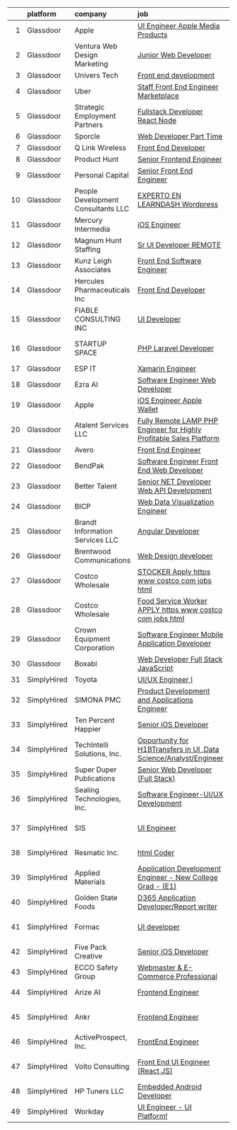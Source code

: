 

|    | platform    | company                            | job                                                                                                                                                                                                                                                                                                                                                                                                                                                                                                                                                                                                                                                                                                                                                                                                                                                                                                                                                                                                                                                                                                                                                                                                                                                                                                                                                                                          | update_time   | location                  |
|---:|:------------|:-----------------------------------|:---------------------------------------------------------------------------------------------------------------------------------------------------------------------------------------------------------------------------------------------------------------------------------------------------------------------------------------------------------------------------------------------------------------------------------------------------------------------------------------------------------------------------------------------------------------------------------------------------------------------------------------------------------------------------------------------------------------------------------------------------------------------------------------------------------------------------------------------------------------------------------------------------------------------------------------------------------------------------------------------------------------------------------------------------------------------------------------------------------------------------------------------------------------------------------------------------------------------------------------------------------------------------------------------------------------------------------------------------------------------------------------------|:--------------|:--------------------------|
|  1 | Glassdoor   | Apple                              | [UI Engineer  Apple Media Products](https://www.glassdoor.com/partner/jobListing.htm?pos=125&ao=1110586&s=58&guid=000001810e9af7f4a73186865aceb42e&src=GD_JOB_AD&t=SR&vt=w&cs=1_27bf4957&cb=1653807446403&jobListingId=1007888396744&cpc=9908D8D4413DBB8A&jrtk=3-0-1g479lu0kq69p801-1g479lu1338p3000-5de0cd8aeddaecc1--6NYlbfkN0BvKrLyj5gPmtZO9T8euul8TCxuuKNOtzRJOomxnwSEodTz2Bc-sPZlFpP0h5lDivrQ-VsPLMa-bugQqrckihPFwfJRcbH-imk811KFF9-AH2uXqArqFbJrfWiM2BjxMQ-5UJaxXUDUWjtlN4M0_bIYQaPgy2mnm4LfHA8ro-m7f9bjQ8YhlNjZSdnOceQLKeLJxONvFUJvjC2c6Q9_oe6k6ndAFIWieVUAp68xUHWnTaPDgwu4ZuMtaPlL7Eg35Gp43oY_CCf0RCxwxHSAe63D_Hbnjg8Q6JZDdNsDvg-Pi_Ai3CR3g3jgLnqprHMNKeHAaASplakywd9T7nvmZ-Nu4sgfDqYo7vMgvqL1lshOcceNRmxC2su7wODn2TFdpifx4gvPXZ9pgvWa1Jy7v6SUiWGxR3Bmov8zR6BEOp7sfZeVsWziP0Ucz5ErBGAJ2Y6b5z_Qp3hFN574DtItu71VH-ax9hPWTQmhAozUPgTTG3OKbsCHwMdrS_bmeTGxxzmviGP7lmejSwA2GWr8mgj7Iqbx-oJsw7ccf-6WaFv6cqGk60vQqvkZ8DBPQPjXsllANmGGWXsf8O3jxEFZbRF3I-VWDNXteI6rzwHBHVqjnOjqnmsHVLuzMHx28HVtRULx3obiJN8fcgfmr1Cyzao1v-6TCT9hAMGI1bTGxdqAISKzeyjFKEV9QydK4HYZUwI8P7WrBIzRZN4RwjGx-jxPFNW7OjWEmR021HuwlvqZjx9Z1TIVeAVu3pA801plm5s69zaN1ZDeTqXqyE-PerFqF1y_gNRASZpn63e-Jp5G-oTkPD94bKckjxJFTpzFvwbAgdTZKy7m3Q8vA-0GVgAYAwmwr5cFSpOR4S53dup3zvJUV1Q6vE_M313Y6-jqAtXTBPN3KIT35Ey9Qc_zyFUfeMR14rMNpsmFdtf084YjKV8igE4iPU0R)                                                                      | 4d            | New York, NY              |
|  2 | Glassdoor   | Ventura Web Design   Marketing     | [Junior Web Developer](https://www.glassdoor.com/partner/jobListing.htm?pos=124&ao=1110586&s=58&guid=000001810e9af7f4a73186865aceb42e&src=GD_JOB_AD&t=SR&vt=w&ea=1&cs=1_5ad6b94a&cb=1653807446403&jobListingId=1007892280145&cpc=84DBBAA61F05C438&jrtk=3-0-1g479lu0kq69p801-1g479lu1338p3000-f58e0483c0f637ff--6NYlbfkN0CmraHna9DcHfF2V8twC4nd-R4KSekRWSQIrtAmzOAoEDGTnGSJl2c5m2zjDBOg3jEQ21fQLZE58Me1pvd_X1SBBwqGSbzq8gIWGR57smstjvD8BwlcAua1FnqLdGyKcjnRVI25IBWVsndNRI1CFM7pq2kHEMRssX0HKQfZMttVt5Nr_7Pkey6uzoAMjMQiOC963D8vG3e-CbIzkcAQkJQPRbIWZ1rDRAIEqtQk0_Uz-5u_CJ-FP6YJ5pLAdaffmBpLbaMKndEC9-P7BeS62CA9G5YtqRaNtTlSASX_1CrQtFA_CbITob8gnFSmn0u1d_qRCt_kRQosmnPPAdtpCKFMdbl5uDIZVG9sclqyoGWrO2ZMZdmR-01ektvEpYHBJA-kew78MRsVuIf2g4eb6qs4SPk0W7Dn4OOTSgmmZMFaYQnBT4J0tb1U-bwAQMrvRrTlsPYSUOKo-74wW8ZkszyET4UbwgM6gGeEF25iSSZ36shdv4bdj2sbtyauf8LTh_4%3D)                                                                                                                                                                                                                                                                                                                                                                                                                                                                                                                                | 3d            | Tampa, FL                 |
|  3 | Glassdoor   | Univers Tech                       | [Front end development](https://www.glassdoor.com/partner/jobListing.htm?pos=129&ao=1110586&s=58&guid=000001810e9af7f4a73186865aceb42e&src=GD_JOB_AD&t=SR&vt=w&ea=1&cs=1_60e558a4&cb=1653807446404&jobListingId=1007889789390&cpc=AC285F3A3ECA6BB0&jrtk=3-0-1g479lu0kq69p801-1g479lu1338p3000-8a02d350b19e3409--6NYlbfkN0CSC5ofBkVcTWT3FGctIw95yeYILEshOe1oIHKIphcmbs7u9Z6gJLOz1H_cI-LztfEGG5PH3W9MPq233DwmPxSmB6DIZUmlSDXqwEm3O2ceWy7k3AJTrstLXvMwFbfb4yyrQsBchrBu5gV3o60PiVFw5WqrQ99sglKIFaKq4ErjhL48WtIjMs9paq5WrY_3eNvMxk7bp1JGOviqsdVlXWKNd-XpnpCFXKlnYKjrEDSMr9BgG35TtKPZV_kAtllmeYIMCW-t40dbZBURiYCflQjKZk1Gapq0Eyem9GgDLSwWFTwQb8Ie8axjjmkw-6JBGbhb69dv_xu8ztLRrs2vpF6WLh7W5eK0-OUbINMEpmRMoAzEFJmc1xwR-suFZ6lWatpEbmH08Dgkj_dPxEpR3FtiD6iSgpmbGYV5wnx0jMjGpclgd8vHLGxc2DV8S7ti82cX4UHyhAc6lPDsUdV-LvebI1ng0xPo5hol5wbtHFOr8q3KxI-2GFla6EcGj7bWsUE%3D)                                                                                                                                                                                                                                                                                                                                                                                                                                                                                                                               | 4d            | Remote                    |
|  4 | Glassdoor   | Uber                               | [Staff Front End Engineer   Marketplace](https://www.glassdoor.com/partner/jobListing.htm?pos=127&ao=1110586&s=58&guid=000001810e9af7f4a73186865aceb42e&src=GD_JOB_AD&t=SR&vt=w&cs=1_5e015917&cb=1653807446403&jobListingId=1007898577772&cpc=451933188B21919D&jrtk=3-0-1g479lu0kq69p801-1g479lu1338p3000-8e90438854cbdeee--6NYlbfkN0AVIi8UxprrPGU7QPohOxOOpynq0pcPnEidcD-eE3H2Sjj4_Pku15tMmP7NP-uADjrru0s7mzahMQNtAWuqSyDT3jlAJny8fKYy5WK7gGrosjta2fxQeVneGVgz1RfMojqJ9H-sVEWHLMnPCp3Nx3BgtaUNe0Vp_T1ysy0dyq-sgVQjfbQVa3p5ciWsSgsnAp_sKahXOKAu9OInj9pE3RzKVQBOCBV5qkKsgP9aK5HudoE8dRCjDvbphj1so1KvnuxcT95jZ46WyiseM2k43xURP7i9c4VvVYCpt3r7oKLPtPMQub9zHJZtu4972FvS2Md5qXPT1niCs0IDN3jlmb4hNcFqLgqmVZ_g-WHZXMvqbTCuxrHlhQb-nlHwN0Tb5mYV0cQoOwN1luGe2BCIDGAqBSL-MzV4vLilJqf_1nlKk6rRD975CpRFYGufAluah6Y2Z5nDOSAS8_REnrFDw7fi_uXYm5RPC_cdqZGWRH8IE6KvP_iLgi-ohSYs7zxRdDb5I-yS4mB7F5S0Au6E2Ei5sH6MXUngFtRZUHMOrFA7JJfnoTAShkpHM8vL95b0ma71UxHhNCEgHVWrVvXjRXOus-U4y_FdW3E7C5TjjxIGqa6XW4NKlhxB2UqMqAshlecG4LULbk9JLEtm1lV-Ry9xLe154cL4QAcOXuDT6vuWTcreBr9_yYCoIIs3CU_2bKz9RzXeKjuiKH6kBR0pcwMgXNy73iNFR0tEyAUqXR3mSk1y7f2FXX1r--LN-LELcWHH7_6Y4s1Fus5x3-LFXrbdM8BxFnX_WT_m40Fx8oSaPkyWmZt9VsDEskZ7mMn3_y88F6iWZU8mne5N3XMihxzy8WHo8Xs-YlQ6-BV7gshe9oqbbAliQebTClpW4bQ_NPsd8OUwE7j33lfOM7vqAMPvB05zm04tMCDw89H18rYFeAQ3OIScHh8_IcUIQRrinuF6Ykttq-llP_SOpoHWVI1kfdD-YHjnGPiy-wOdpcwYf7xguSfVbkqe) | 1d            | New York, NY              |
|  5 | Glassdoor   | Strategic Employment Partners      | [Fullstack Developer  React Node ](https://www.glassdoor.com/partner/jobListing.htm?pos=109&ao=1110586&s=58&guid=000001810e9af7f4a73186865aceb42e&src=GD_JOB_AD&t=SR&vt=w&ea=1&cs=1_c2963873&cb=1653807446401&jobListingId=1007880479252&cpc=654405A9B1E0A9F5&jrtk=3-0-1g479lu0kq69p801-1g479lu1338p3000-5238d72818dc37d4--6NYlbfkN0Ae8WSDClp8gaHXgdcWuYv5Wrj1KoRKVvBE5CoP3jUGCkA5apKYgI_Q-32AFDzPAtZ0tF6VEPKfrLEOg5rlFPMxxI8PzCabBcxrlEcdVv5JpWWAwI09ffAigXXrgpv4haFiJvQBTW1jdz2j8cp6WQq34JJGlvDfrTQ9PK4QcvEqiG7rsOsoqXr5vHypPuHLAPoNb-nOHiuUJL4Znch-3SEyyzfoJxCt3DAEEulMnIGF8kzgsgGrDOcX6fnbkCVz4dg1b4KmvCGt7PecaT5fY2UwpUo_Ex3IJz9jeAKxTTcLc9AKFgv9TgZdHD7ZtoVazNLmjj1fYE_978_imsBzY47_GRNB6s4fyIG7RRoJY5ZrO-2InwNIs606wipnebvfA6QaiL3zUzVu5J1ifZQfOqBn0UZiTmCBojlSkpvckXeB_OE3LDHJsagM7z06J1GLMP1sYZtZbt_KRR_kgemju-rcvwlN78v-fr3vU1ODzFdG8gk2lf6anKGeiQrNL9a7heOhJOqIGbaX8w%3D%3D)                                                                                                                                                                                                                                                                                                                                                                                                                                                                                                      | 8d            | Remote                    |
|  6 | Glassdoor   | Sporcle                            | [Web Developer  Part Time ](https://www.glassdoor.com/partner/jobListing.htm?pos=105&ao=1110586&s=58&guid=000001810e9af7f4a73186865aceb42e&src=GD_JOB_AD&t=SR&vt=w&cs=1_c153346b&cb=1653807446400&jobListingId=1007894908986&cpc=FD1C1DA32C38CFA7&jrtk=3-0-1g479lu0kq69p801-1g479lu1338p3000-7d6c56df71787ecb--6NYlbfkN0AkIsmbQ4zb_F1nAAZDdXuVYzIOBBh4KEGXaZNFwMAQpMmR463QQSR_bVUJQPj8M8S8K77V34PqxJQoIQvlY2CavS6lUkrs8ljCL1IaQmR7D8r5GOURx4CduMNTsSrfGhd75NPTEqXVtF51FuEwnVVXvs61vLjv2R_Cg_IleSXRsDtqEDx1TKiiJkndGP_48WQWVSrCHWbbbcx6_53P8f33Sd2Tg4UO1lUgKwmXX5Qw_ejDBCS1VP8ZMAOnd6HgdvBUXmnp0Zuoisf41iVZ4vdxXWsRPaiMjin5uhyTyT8sUYNlilG5KTdhK57wgIx49UkVLl-l8nvL14eWNkXKBwp3NR8oWAUHQz4e4DF3mTg-ofvuKSNCwcv9BUBLeHxs8nsVmfSKfGMWkB4Le-TVQ0eJnfPhAwhx2epqc82X5B3_ty1q359QJ0snxsntqHf1oqzVBtFlpjFEqWJ9uvqrnMOKSVCoY3Rgpmku13YydufZGvzBQ8L8fiDhbzeAXrtgqis%3D)                                                                                                                                                                                                                                                                                                                                                                                                                                                                                                                                | 2d            | Remote                    |
|  7 | Glassdoor   | Q Link Wireless                    | [Front End Developer](https://www.glassdoor.com/partner/jobListing.htm?pos=111&ao=1110586&s=58&guid=000001810e9af7f4a73186865aceb42e&src=GD_JOB_AD&t=SR&vt=w&ea=1&cs=1_5b9a5af7&cb=1653807446401&jobListingId=1007899212801&cpc=70E6D4E49C80165A&jrtk=3-0-1g479lu0kq69p801-1g479lu1338p3000-49080f4656fd1ba8--6NYlbfkN0C1n-7uwLBmXreK9Hz04i1NaXR3ByHk8AHoFYtQOHcuct8v_y8Q8Nx7SKXLGquT8HrAZGuMy9e44aS5s--9SPTc3v4hKtm63AV7pxQmHDwk4DubABHFVevtRYrP4FO5P0yoIIYBSpYyv_ngL3RqTmRBBDabny2VUZtiAsYP4xDdCigfgP9sQ0ubj8n82Kqg1eZ8ZA9Zm8mddOhlpPMzsR3qB_AN0ybMsMxZI-fDmMojx1mr1c8RN5cfX16S-G-9OW5JAAKmg_stY8g0jnOZznShp-dyad7FzcGPuVYtgwFaWyJJXOFU7TinUu4Ww_8yW7k68jvtQguyTiLbCdJ3OhPVGHeJQsoruScf6FOfxFe9tw7WQyWJ6e_4sgCUx35mYxsJbfSJTsDOsBAq6GHwsVZpv0FCFB5gl1dAzvsXrPuLAj-f1--TY_mokc4HuPX25ki5Sm8EFpR00teIx7JL4o-MYxnxH5AVrucBPf8C_BYdnFs-5g4is0NantlX5k4VXHuKyLyq0TZ5jw%3D%3D)                                                                                                                                                                                                                                                                                                                                                                                                                                                                                                                   | 1d            | Davie, FL                 |
|  8 | Glassdoor   | Product Hunt                       | [Senior Frontend Engineer](https://www.glassdoor.com/partner/jobListing.htm?pos=116&ao=1110586&s=58&guid=000001810e9af7f4a73186865aceb42e&src=GD_JOB_AD&t=SR&vt=w&ea=1&cs=1_95f1e200&cb=1653807446402&jobListingId=1007876317612&cpc=ABD31432EBADCA3A&jrtk=3-0-1g479lu0kq69p801-1g479lu1338p3000-d37fab7792ee41e1--6NYlbfkN0A67EbyqQZ2m7633xFuWhEzGHB4JWu7JYf7ZqKJexKnq-yfaKCWVo1i9qWPxJ9nq9zj5vaz0CeUgC_lYqFg57GOzecdFsdPG8butMdUUOUAMmAZbYvFem2pzRLPTPBURmNx49bbAgj1FjnU4fsPRLY54n9HlDnu1uvwv499DtZ63jjiH_7pn5Qq7MlQ966hjf9kf_AeAbYe9Et4m_ZfT5unCRyQTx-1IqWuNiheoFMGx74Ad6mwhzDyijXDorB7eTqWB__E-qA4n1XtK7GcXRUyJMlLmYL08MtIvixWkv4VvctXF5dxKSlfj3bRue6Gs3OmbJCLhxlUMxhZdVYIEgZKSgRthazWqelWWM56OenA--5qB78JxnUfuAV_6Pb-ya7xI8LR27rxcIyOjGGcaSOW3cgkNHlKqMgSURRiBpj2jjcx9vHxveCJdwRocQbIBCK-9CEpSv39qF8wuyD-Si3p9KA8GpruZyFDk4mUmjthUt7CNOjmaZidVnIa--moDE5jUy5Z367wAA%3D%3D)                                                                                                                                                                                                                                                                                                                                                                                                                                                                                                              | 9d            | Remote                    |
|  9 | Glassdoor   | Personal Capital                   | [Senior Front End Engineer](https://www.glassdoor.com/partner/jobListing.htm?pos=103&ao=1110586&s=58&guid=000001810e9af7f4a73186865aceb42e&src=GD_JOB_AD&t=SR&vt=w&cs=1_32488e82&cb=1653807446399&jobListingId=1007880139650&cpc=71D4EE06E32D485A&jrtk=3-0-1g479lu0kq69p801-1g479lu1338p3000-96e55e8eca363520--6NYlbfkN0B1llrkH_lU3y1ppSBuoMiW5yORj7XDotYA-9_EnFIG3vpobTw9KsOKLLBfc8uQDUEyYZyqsHrVhnVMzV_wub7WEOT4ZBoaQHLHhHyhPHDXVyfhDic6ci4vAuWOBX9U1Ovj80TDXTkBB2igiUckX5ilBAPqG6Uhl6e1drUDGovzN6pIBgZKkusaB32wuyRldJ2WK9oCXIweQcfo_LZkzTgJqtAiLsTkJVXqmzFNTXbe0BtxQtZ-UAdAASoJEU1YSnBnoxH37Tk5-yRJ9k8pBPkKWATXdK18x5EXxvkKufZWahtctsqwHE8yfmufsCR_9o4pFG0yBrjIuFebN6H3T48c9FO_s21KM-fFIbK8zGyjbfrWgFEgMWutsVkyVMyzJGNCgpxEeKgkU5Lk4xxWSJ_Z3PtD-8Ta4hSARJahqJlQS8ZE4kR8ZYFJlHgTOqbo7Oke2YR5sQMd-19DmihAPCXbY4rOW3u5gRk7KqFBu0hJvWfRzr4P9yLEubDTjuMGB-Rqn8Hl4_Quju4eS41K_P-Gua_As-sJUQ5X5-bGSwdiXc1aQuKCmLIEVyP5x7kKH5IPa2aYBK-xYJM_aj31B--N)                                                                                                                                                                                                                                                                                                                                                                                                                                              | 8d            | Remote                    |
| 10 | Glassdoor   | People Development Consultants LLC | [EXPERTO EN LEARNDASH Wordpress](https://www.glassdoor.com/partner/jobListing.htm?pos=113&ao=1110586&s=58&guid=000001810e9af7f4a73186865aceb42e&src=GD_JOB_AD&t=SR&vt=w&ea=1&cs=1_301b3705&cb=1653807446402&jobListingId=1007890109316&cpc=AECEB822CA110EBC&jrtk=3-0-1g479lu0kq69p801-1g479lu1338p3000-1e06cfbe8fcc60af--6NYlbfkN0ATUWhZES9EYenFSq35KKP_2XMpesODHkXOZnQO06UZgKbcx-l7Sxerr0Ih2itJRxgBBg9NkI9UH-ZwuX4tA9IekKLK_oc3nZB_TR1mijOtgckKhHBDmu9DH-HAKoEuHAWt1QIORgST2ojaJWjZozjQHeCO7dtE06YEHHalY-JH-TxIYwBwS7kP_o28TNecQNEQJH3PXJSyLLoNSkRWhuvTIx0zOQOnTSVIkdTSyPJOYxe52P-YenOJD7thoNQps0P2R9feImGoL6r7ksmrSjjVHVCCf94vTS75xJVYlk3YmyqOmaptSpPXHzSGU4q_v9hK8uAGB1L3_N2sMJfDhIwd_qhYi9Sq2dLWo2C-35nZfE15SUhBnPpQ-DwcmaKJFaUXrTf_ZWbZSVjVrsiS6nZS7CICPYhTczTSuH01vt_Ipx_lQRT_N9ebFMkeG5c8-sG5muxZFNLgD5GjF7CbxUvEg5py-dZaJ13lk4z4S_VrpDnUlnfR-Ekr9XfYvT51PZJbw0w2n1iKwQTya-Crvi8J)                                                                                                                                                                                                                                                                                                                                                                                                                                                                                                    | 4d            | Remote                    |
| 11 | Glassdoor   | Mercury Intermedia                 | [iOS Engineer](https://www.glassdoor.com/partner/jobListing.htm?pos=110&ao=1110586&s=58&guid=000001810e9af7f4a73186865aceb42e&src=GD_JOB_AD&t=SR&vt=w&ea=1&cs=1_79bbfae5&cb=1653807446401&jobListingId=1007895002002&cpc=6BBECBC74F3AC36E&jrtk=3-0-1g479lu0kq69p801-1g479lu1338p3000-64849d946091cc5e--6NYlbfkN0Df00g2cdHO-gfjQ4CGVCa3Qp_-wMFvUt4bv1CBGfq3NIwazR7wqmHkVm4vCojkQGVQyoU8u6iTl2ZkYPr8u7B7EiL-mbWIPlod1wQ520Y0Ug8lE9jbuvq54luw_QKstk2q-RoIHJgnHqUN_pv8Eh154K1xZ2c_UTk2dUPUiceft_pyrC-VR6eqXZfoSAhrHPeOtWQ0yKtkiSmX0rC0u6LoXOmVkfL5rAcoGS1j1Bu6QvmxTGw83at6DEZSbNAZkHRFC4fpGv6zJeXi8g-duAU9pyxBkry7aWj8S6igwBbMI26wWPdHyNIM2YoMRNycQRPzTCnqR5k24Exo_dpe2Lahh5fCfJViDo1AerWzHdKdG5jNdjekLlBvRR9WMd-Ux7227IsFW11XZM4gOGxX0EpnMC3HH5LEiPY-j2gSeme-FVArspADPMVpaJRh6AabO_F85PN6gaG0rJbIduRQLSx72IeCfchC0ZccovKrspKkJVN_BPQlRwANb5cUjoihvrE%3D)                                                                                                                                                                                                                                                                                                                                                                                                                                                                                                                                        | 2d            | Remote                    |
| 12 | Glassdoor   | Magnum Hunt Staffing               | [Sr  UI Developer REMOTE](https://www.glassdoor.com/partner/jobListing.htm?pos=123&ao=1110586&s=58&guid=000001810e9af7f4a73186865aceb42e&src=GD_JOB_AD&t=SR&vt=w&ea=1&cs=1_703160dd&cb=1653807446403&jobListingId=1007895699717&cpc=BC94DADD91C18169&jrtk=3-0-1g479lu0kq69p801-1g479lu1338p3000-6fa722dd77c591d8--6NYlbfkN0ApPMyXrjGHNZ4HOtR5bp3hW7-r3UAVomwaSEEjEZthep-agx4oXSa0iDI1lwM8UrSUXmIT1GhlvB4i-t_tB2J4k9H9j7Q9FqQhGcTl9pdOBgXAAOZY2J9VToEycVPMQNBmOYg9gpwdkwWBwk9ccTI1Q_kUTmqXePns-7-0KIU-hobHuM7Q1htGIBmOtoOHb4fTBGXajnpBza-yDxK32pvXzT1yg5es83bQ2QynYln8U9bGGM_e0zwXDOHPkK63tiv2dw2CF-1_XSVUFSgKS7BMXoseydHATQXXdf__nA5e_-XHpg1UNcvXhslIY_sLzVKSjviBcZ6P_kTcKuYb6t36jlD-ojH4umnTXHt-03fUXyD8ORi-M1njS_lwxMPWISbot2lxPebe1A3WK1-3AD27T-Z4xNRsn7od9Rsh6SkTPm_FRQGVSBA-K4sVzkfgTlaPh7PP0VvVDpzj6rz1I_s4iuGKLj-stp3uKNsvCaPsVVV6YOgcgec_I77_SYWTJoonUNyqBfGMOQ%3D%3D)                                                                                                                                                                                                                                                                                                                                                                                                                                                                                                               | 2d            | Remote                    |
| 13 | Glassdoor   | Kunz  Leigh   Associates           | [Front End Software Engineer](https://www.glassdoor.com/partner/jobListing.htm?pos=126&ao=1110586&s=58&guid=000001810e9af7f4a73186865aceb42e&src=GD_JOB_AD&t=SR&vt=w&ea=1&cs=1_fe1c4932&cb=1653807446403&jobListingId=1007885616041&cpc=4B86475FAF393599&jrtk=3-0-1g479lu0kq69p801-1g479lu1338p3000-0777d00ee7457782--6NYlbfkN0CG0MOFnlYlPQ1Ern0f6lCNr2JCUFSORbPgdH34SplLN9xP77J6BFlBVnides_yvJEmNIOfC1tMW3Q5DLtPkjAi7K7F12IJyarDK-o2IrR8YyTdSErXvRYAgXf1JciLGgjXJfD6z964diH4QdudhiKrbBE676JO6mmGiix_8wfJtwLz0P5cFiKUjBTfWDBtyfjCweBrSr50AHefFofFonxufgk7sYq0PWZzlRFv3kRUrp3wKQsuATakMpdx1_e_4XDHqyE4uc_eks7wVBtxfa0LcSqaPV8bjkVxLCfyi6z1TRUiSKiXgNny3ulvau253n7DeZtr-J2F-nVa8Nvqo05hiacz6UCvD6EuUDlMN18Tgg-24EUJRaU8Aqn6BpJWgYqajqJ6P8uqfekbOVJQQk-O934oCdBJnOJr_9BDWO1r0EmXFmEtzNXcNfbcXADq_ggCYMX8dYEq8hJfTu56mHGAnHpynNV79zZG8DV1awl7ET7YnFhhcpvNcrmqVT-lw4ap64PCFkpzSA%3D%3D)                                                                                                                                                                                                                                                                                                                                                                                                                                                                                                           | 5d            | Remote                    |
| 14 | Glassdoor   | Hercules Pharmaceuticals  Inc      | [Front End Developer](https://www.glassdoor.com/partner/jobListing.htm?pos=114&ao=1110586&s=58&guid=000001810e9af7f4a73186865aceb42e&src=GD_JOB_AD&t=SR&vt=w&ea=1&cs=1_df005c3a&cb=1653807446402&jobListingId=1007879747413&cpc=EE7F0D06914A6BE7&jrtk=3-0-1g479lu0kq69p801-1g479lu1338p3000-92db48df89b15fdb--6NYlbfkN0CIB4SKi71wDx1m6dz2Cn3sPdIIJv8zpRv-MXWGqoXbxyTDnBQSbBIcYimHU7HXY7tgCulu9L6nEYAc6V0YN7Hg5r8oM1CXWY-GgdZEoghCrFVQymv8HMQxiYm8yMCio7qcBqLENkvH-KhxxMaFBBXeMU_i_KbXCmyZvp_YNYRaSMOBiJDQHOe8gJoH4nQzQUn9MWF_SoKa5g2lxeM2y3cfyFEI08qYUoNhkdRzbjL6GGDO_S63Gen4oH_pYjoPkm6u3X9tsAQE3vDaCyZpMfSi39-2YMKvYwqdDr9i5FvEImSVhl-sYAHsIY0smbVy7Q59u_55OSCmipSv1DSh62aCXzXbwzPoFOEFct24YwnwvxkIRyikbykOEZ7uSYYdMuT6btAUGgvHm37vknnx3QQe4azzs2igA5MsmPfdyiBQQcQkK-s4GLj-hdvTkIUUvVwOf8ITzWjpXr-SsaUY9wPZL7natSDGVxu8uMkTJaMJVAv7IW8Wp6txtEJP48GbVdw%3D)                                                                                                                                                                                                                                                                                                                                                                                                                                                                                                                                 | 8d            | Port Washington, NY       |
| 15 | Glassdoor   | FIABLE CONSULTING INC              | [UI Developer](https://www.glassdoor.com/partner/jobListing.htm?pos=117&ao=1110586&s=58&guid=000001810e9af7f4a73186865aceb42e&src=GD_JOB_AD&t=SR&vt=w&ea=1&cs=1_443f01ef&cb=1653807446402&jobListingId=1007885652412&cpc=ACAF1607C5C1E404&jrtk=3-0-1g479lu0kq69p801-1g479lu1338p3000-6a9985120e1b0dbc--6NYlbfkN0AeInWcOUWDcl_aA2lKI1PmacPWUmX_UIVSK_eu38n_MljfAO3qlbHLMLBK-cK-8cqQGJJYanMY8Cex-0erqEvPagH2leYE_QYpX7pETmDJu9BaoaeQQZkUKafLpm2Hyq_qJNssVYCyQ4ZBC1VymfacAlZcf1-Bn1mMIlObSBzQf27A9QdB5qFb2D3kFLqQs2DfzQ1huXDp-t6WMJwFWrAyeb499RfxBmS7WqspHupTpeGg0yKSyZ0Z8MSzMSrCx_cAT2jE_x_U3rvHi1PfYmy8INPnC51snqPOR3HvIde00tFPYLPm5RywPusisSInz1-EX0rwdRBIFjegzv-_mYSwE21rcHTx-EQ2TwD08RAc8D7n8Tob6OyHR7u83LnJdjMLSgbK9JaqWLcNSNec5NYlmjmy1XrMmhVLxFIWPSYOvVkMxiOEQQT0l95r_vofuicxpHq1smxnb0sYKJXzDrnE1ydhnm2ly-KlDeN5D_RG8A44vtsaGIvMjdaQ9xfy3yzYwYB1uakWsw%3D%3D)                                                                                                                                                                                                                                                                                                                                                                                                                                                                                                                          | 5d            | Chicago, IL               |
| 16 | Glassdoor   | STARTUP SPACE                      | [PHP Laravel Developer](https://www.glassdoor.com/partner/jobListing.htm?pos=107&ao=1110586&s=58&guid=000001810e9af7f4a73186865aceb42e&src=GD_JOB_AD&t=SR&vt=w&ea=1&cs=1_c6384b3f&cb=1653807446401&jobListingId=1007900057505&cpc=3490D71336BF6258&jrtk=3-0-1g479lu0kq69p801-1g479lu1338p3000-3134ba6544021e88--6NYlbfkN0AkX2jt9s2X0ltGTk4gNk3wyIcmVlld5Cr-8G8DSLkvW4vVyOKE563GfZ3GPXZbSDh1QYDqqgJ51afnUHeqR7TPbIbgfegQYIJZvGCmqTSwYoOMEpONKMSlQmOFHwcLdhfwYYlbCGjDE6aXEqRNUdDzBXmrQVDyVGd_4RWppgA3uHuHtV-fcT8CFdjci1ru-UElJecS2eKjS-LaZvOD439KF5oMozfOFrXJ2xAnA58zx1xdZcvVYhVMv1Y5ksbqZt2aTuD1cAfFhp-J1R0rqKZwZdjchmkc1s8pduZPb9HZ0plT2Z6faZYoKotsRGRAj3N5Cxal8cMVeLeI3b3wzVeWkTaRjWKwspZdjqM2PiR4kWLPLiS2kRzWaUrjL7FQefE-KHgJjsTm_1eKcUho-2qXsAdwXX07_42poVJwEENwxOFc4_NjdEcMDQ4ZEmOElNcg59AfTaB3hdkQWfu_iWZ-ZCSGSbAC70CVg02lmhCRuJ055mJXAeYpFZUCsmQXAM1rc8qKUtuwTA%3D%3D)                                                                                                                                                                                                                                                                                                                                                                                                                                                                                                                 | 24h           | Saint Petersburg, FL      |
| 17 | Glassdoor   | ESP IT                             | [Xamarin Engineer](https://www.glassdoor.com/partner/jobListing.htm?pos=118&ao=1110586&s=58&guid=000001810e9af7f4a73186865aceb42e&src=GD_JOB_AD&t=SR&vt=w&ea=1&cs=1_5f033c21&cb=1653807446403&jobListingId=1007898816795&cpc=9EDA28EADF1DF7F0&jrtk=3-0-1g479lu0kq69p801-1g479lu1338p3000-51a3ccef8a3cf663--6NYlbfkN0AARxRr_EUdOibJ9cfro25N2qhWWm4uJ3jiBN2q8G7T5P8WVrHsRMoMTnRJiJWyiSr080poYqIEz8uuHdRyFLmMYI1X5tY-6X4EayVnQULvP1RT9lz10zaAvIjIesg2qlyaIf3yQuyiyaWWSUltVN9Dvpln5WjSxHBg7LV2IiDORFn58fampoDHteiSjcmYNg1UMgjEtiFbirPqcrclXYRHKb3NFh57AknnZLWc3h5f2xOddSMlAfdeqwNpSC5zBYodEvwHnDi1qXmpCBtVkDv7GSMraueEm4ozxP5IpJ5eqEo2FSM8_6KQ4xylN1z5zAdzuKAJPgbHboJ9WlthsNMDXgIcBpdNaYyxC57a_r3BImJ7gp7lhXlDHfEMDya4BxUoT_D54zV6X6auECexgFqlcqtPMJATbGwo8ANU7SUdpFhhR8aiUdi5-5Gd74LVIhCBCGXcCp9nKaINHmBcV6R5WCGEsn57d2JhnvjXk7-mG9tVdWzQQwH0LS594Ve_DeyAZm1e6Xe37z9Wos9O8F2o)                                                                                                                                                                                                                                                                                                                                                                                                                                                                                                                  | 1d            | Remote                    |
| 18 | Glassdoor   | Ezra AI                            | [Software Engineer Web Developer](https://www.glassdoor.com/partner/jobListing.htm?pos=128&ao=1110586&s=58&guid=000001810e9af7f4a73186865aceb42e&src=GD_JOB_AD&t=SR&vt=w&ea=1&cs=1_0dc29ab4&cb=1653807446404&jobListingId=1007895245906&cpc=F4EED0218A761C36&jrtk=3-0-1g479lu0kq69p801-1g479lu1338p3000-f32ec186be706c47--6NYlbfkN0Bd8cf-fdNgeRkiNQFW_C8K0qz8FXdN-gfRcI1MQaG-clQx_vlZi5kH6pte5_vR35WKVLRjzFuBvNNFDbpawfB7QcvaHTa5K_03SFll9AOunMCb0NdBSMyAPAa_BGuJM9I1Xot_PhBnyDs4QkXIQ5wbwqBAjBbKCedwKqjqwtcKy8yYScA0AqTKWM-exVsC1q6IBrHthwI6ymxxsNbRJ3DN1WrOSNSamp0imvO775s7yp024C1v9p4pt_bZXBhgCbqfy46UN5rQYZeCU8wqvCqmPNwrxq6LpWwdZ7gN6IxnlEuCOIzzpJB_irsfuWKHPd-Pbx3eXT70i8_8QMLWH8cE7MSCaaU69POF2xvH1KNoeWlQsAe3YQk3xuDhaGowt2zNbFmFUYl34YGEYL9a6SLMhVUcoHmNf3ypLObku6vCLJQtZnu_Jqem3u08o47bypwfwZU4xcQCSNkLDE24ao4-as2gaorsBCSbXBFGH5rHllxBIbPWOpWB0ff2LwveDxi7zFQASXB-JA%3D%3D)                                                                                                                                                                                                                                                                                                                                                                                                                                                                                                       | 2d            | Remote                    |
| 19 | Glassdoor   | Apple                              | [iOS Engineer Apple Wallet](https://www.glassdoor.com/partner/jobListing.htm?pos=122&ao=1110586&s=58&guid=000001810e9af7f4a73186865aceb42e&src=GD_JOB_AD&t=SR&vt=w&cs=1_045450d2&cb=1653807446403&jobListingId=1007889341522&cpc=9908D8D4413DBB8A&jrtk=3-0-1g479lu0kq69p801-1g479lu1338p3000-d3760b4256c0fdac--6NYlbfkN0BvKrLyj5gPmtZO9T8euul8TCxuuKNOtzRJOomxnwSEodTz2Bc-sPZlFpP0h5lDivrVtMN43mqJRipJaY4-fBT-10uhesRiTu-Cq_zTh5qNVvXr9fHb3Fp2apQ9KpR-E459zaYqRKBGyIx21DW6G64MDl2ZXPxEvjZYe2y3Fb-PitETc_n37aoCAm8fxww__FSIOItQAPwKRQatmJEXDwmcLc9123sYy4cEsqUU7HXDoRw4fR6zHitiXXNjo88n8wuImmtg1QQJAnC8RvQO6BRfKnWgQCooS85elPc65uO1ty_r5atogetxWiC93GIW-RkOVSmCXbg9KuMaovSzYmVYJ_7ywkUdvrOB0-LlvP-F3rj4KfDTde-qzq5G53njzoSHNqb0JKQPwZt9H8kZdQT9z8hmK1hvSp8KJc5ClsvYsBCuxabo-EbMITzATnUN_KfKVvvaYcCVId0d1eGKHsKkSbN9SGdFNES8MiS4Wb61benNe9Y0ZosMGbXB8_41btPs7EEu_L5VuzuLN-TcUB1LHSapWP-MUGkZSZYV1HR_IYVuljPNT0gk_Kz5BnB41BeMElYWKjHWi3MFfUaN7pAHN1oiZfLcA2WSD0Vu1-wC5wEUgJkm3RNxAdzQz4BRmj00zpkDnI2HsMNvKVV2doWGUUyKT2Cfw6YIxQDVZ83qKz64c3TKZSGTAuMsfYJ8jVRK3pDPPs6YnmUmwxwN_skPmvzhH69VkfobeJX6Nm9_PgOW4YBvPmk-6Bqzwd7JWwhdmL_V68Z_IjwfIOIIex4MnbkSlhwGs6v73xSBDkdDWMgtJhDUTgWs0ydiiqqS1FI1xngqkxdAF1g7JZkZD5KpKgxloI54rPswVxtnBo1zuj6wuz6u4TG-UrLQ1owUsUZSOleWHSV4nBG94P5l4wqCnmgvepa7HvKoJLU_al88HA%3D%3D)                                                                                  | 4d            | New York, NY              |
| 20 | Glassdoor   | Atalent Services  LLC              | [Fully Remote LAMP PHP Engineer for Highly Profitable Sales Platform](https://www.glassdoor.com/partner/jobListing.htm?pos=104&ao=1110586&s=58&guid=000001810e9af7f4a73186865aceb42e&src=GD_JOB_AD&t=SR&vt=w&ea=1&cs=1_20e8960a&cb=1653807446400&jobListingId=1007889881221&cpc=151E51E148764572&jrtk=3-0-1g479lu0kq69p801-1g479lu1338p3000-12f0e9d55dcc16e2--6NYlbfkN0DtstsTALJwx6GX2j1jciIzwbgMKRpcu4n5aVvkRbrUO-4XzDcWhTweanfo7jKjpv_nKeIo7KdlHYzLs-7Iox8Tc7-UP_OXqlt5AYwqrzs7Yige1EZBLwSlJZDustBBjQbT8e3E4iY0BwZUXg-8y6hkpm9TBoJTBqUnCINYvMsLuMk448JhbiJmfUInKT4SugoVFlDe9MEIxhOmqasmTVmZ7CI5rKqrTBbkPLcaIaHq54-gOEOlPvbjO6fg_ccc0si8GmzB_oHZ2I5ClgN2blcZIQfPQWK57cVHXytrj4Nhs_zHRDGB1yy9-lG6gcK9ao0Z-YdBvR6LSCUMqA5qudEZgaJNOTyLCmLwnX_MEL7dm-LXCL6uBvS5N8qeP0NOjXIDbWrab8tov6Oy7lNv2honN84Rcq8NR4jVZ2HNL1_flbf7KF7oV6s9eqO8yKFW5R5RxsGW-Jyjm4ZwYdN4XOU86JU1ayrxViQLHzgzvv_aVTzwPYCA0IwJYOnpRTlDLhv8XG6i6e3deI5SP2FBiZDtzNrTMdJMyp1lRhiFJWcqxASghK5z9fVwjQ-JqaQ7xE4%3D)                                                                                                                                                                                                                                                                                                                                                                                                                 | 4d            | Remote                    |
| 21 | Glassdoor   | Avero                              | [Front End Engineer](https://www.glassdoor.com/partner/jobListing.htm?pos=121&ao=1110586&s=58&guid=000001810e9af7f4a73186865aceb42e&src=GD_JOB_AD&t=SR&vt=w&ea=1&cs=1_7bc43f71&cb=1653807446403&jobListingId=1007889206427&cpc=F4EED0218A761C36&jrtk=3-0-1g479lu0kq69p801-1g479lu1338p3000-4191c9525df1b341--6NYlbfkN0AA9chliNx5rWKKbiIv082fEm27pTRfVI6fXGU9QTVHsN3ALj3C8fadenqNp5BGkG9TDOdusQsVgW5FS1WaE0B9uhIRoAV7PIaGWyp2MR-oeiXIaiInV5V3EYJZiXV58rSlprSgflrl2uoGUIl4dnKugLoACecWXvC5-a1KTmzPlLL0NzKvnIcMTsusbuE5wY57bAD3wQUchoHy4dP-6H0ckHzdJc0l3Ck7co4ZXMaNz4sanh0b8YWlp3ZPBFVAgU7oerFU7ji31YrWCg9ibwaeA4A22jhtGy5Vc_QNmsp-kM7ghKnUd8pQtetJ30EpHhU7CT13NWZWxvbM-PWioifeX_9E6ADwUnHlr75DqQlt4OXk74eVXKlY_Lis8d6uFXXGnv9pV3cX3WIHUGURILDKzrbyorE0hcf9jlM9cEAKbB_VBM4kkNVL-XVAkIz0Q6FV2HREvC8TWMePpBUl52EbhTv8UIU2zMAZIC4xoGdDAiZG0knh0MXfE8HsXRK8llQ%3D)                                                                                                                                                                                                                                                                                                                                                                                                                                                                                                                                  | 4d            | Remote                    |
| 22 | Glassdoor   | BendPak                            | [Software Engineer Front End Web Developer](https://www.glassdoor.com/partner/jobListing.htm?pos=102&ao=1110586&s=58&guid=000001810e9af7f4a73186865aceb42e&src=GD_JOB_AD&t=SR&vt=w&ea=1&cs=1_bc365e3b&cb=1653807446400&jobListingId=1007895644956&cpc=48773C01E6E37955&jrtk=3-0-1g479lu0kq69p801-1g479lu1338p3000-404ee0e78abe017c--6NYlbfkN0AuAjYKnBHsdkcMxrD7ZJITXxV72vImVt5xOyKRJQecNAe9lQrsZPpldUEiILu1WuUB5h69S_RysfrTc3V-ISvm4uCV9sqSOBeyCqRxLj_LRqO_6859w8NXYKUb2RZ-R2voWOYVS7VQkfyABEUqBqETolhsuzEk_huSxUwWpzKWfI_J6Tf7bLOGpCcKRyAnCczTZ8YHTmhBZb2V_ToBxFFhwfyzhdpmYPSCmWEn9kCskgCYiLN5dn9tzYIye2JYeEzZHtD64mwJ_QLZ4T9btGfWpddZ-XiLt3gwYUHrIPiXvJEd9cjybNCOQ4CeUIDIFsObn4F-vDXytJ-XSCZIfY0lU__Kx-kD9dz9knk5rvPk0Ef4a2vkUtMzz-0MGIytoMO5-ooLRwjqBHyZ5svbvqd5srvoKu0r8Nj9BhCU4F97v5Kzjn2VV-s3UmyJB3LJLQH0hudzDBYuZ88D9RvQibtb03tqppKU-qGused5SSTrFvfYoSVwXZTp7WvHo8hhh4uRXYi3rrdhvYe1Wk97Q-pCLtNkXSC4wzQ%3D)                                                                                                                                                                                                                                                                                                                                                                                                                                                                           | 2d            | Santa Paula, CA           |
| 23 | Glassdoor   | Better Talent                      | [Senior  NET Developer   Web API Development](https://www.glassdoor.com/partner/jobListing.htm?pos=115&ao=1110586&s=58&guid=000001810e9af7f4a73186865aceb42e&src=GD_JOB_AD&t=SR&vt=w&ea=1&cs=1_41778916&cb=1653807446402&jobListingId=1007889796150&cpc=F45C15D234B746DE&jrtk=3-0-1g479lu0kq69p801-1g479lu1338p3000-2d0e96e94fdeb199--6NYlbfkN0Cl15Gq1_VAagzKVYHBIyd_CnRSPc991thc65BVM7gYCbeql0_QEK4ybtK-KMg4BUPpptL89EGU8wnhC7Gj8KVsW5IKVVX_0O5f66uHjfua734aiqdU3LkV2qit2taqb2fkHm6p72-dsGpnbbSlA2J6wVrnak8vS84e4yqTBLZvK8pKn67HnClBuV0CyD6CPoJqoslz64M2Ef4ex9MPF2NoMgkh7MNz0Ufuf8KhiCMM3FJBdVPjE-O8tWsRRnSHqOtl6gJQ3r6w_n57Dg30hL2zqHZraEy5LaBIAMo_-5Xc_yfK0ay0T0XoCsldQXF_987zOw48_oFYXQiCr99UxJgCiy6hPtDJrjNRem1GfLHCVMbnyM-o7ywBiSN5lg2atDeeoX7Wo9ME_q0RMQt3kRQnu2UwyW3M3FALHh0nsyAw1OUgw_UA72aBt_0Um-4vpjs_ptnbXEL9N-qrGLgnncDYLRZRtl-UW97X-opAd8RPzZX2uPPXay3Ouo6aiQSEjiYAHXQignMNdTQeeFrjIk2O3OcdARigyeWMBBJi59IUJKrYo0F6j5B6SIe5AlEZKo_XHRNOBHseCSiQ8TM6-d4GRppUxOi4VqRcPmTni0VlUg%3D%3D)                                                                                                                                                                                                                                                                                                                                                                                           | 4d            | Remote                    |
| 24 | Glassdoor   | BICP                               | [Web Data Visualization Engineer](https://www.glassdoor.com/partner/jobListing.htm?pos=106&ao=1110586&s=58&guid=000001810e9af7f4a73186865aceb42e&src=GD_JOB_AD&t=SR&vt=w&ea=1&cs=1_295a6184&cb=1653807446400&jobListingId=1007875284765&cpc=87034903B3AB482B&jrtk=3-0-1g479lu0kq69p801-1g479lu1338p3000-5200e49dd1114285--6NYlbfkN0AetIiH8QZSgXAvsGsWQ6AA-ndiSQ5F4QNaVBWDRIvvSsCefHKX8MXm0Tc-KJ9xA-cXSXrOik4ZXWv8rotYlAIAikipfSLrYsXnivKQGYMmAmWr5wCkUr3XxzvYjwkVDmnCMAtt-l0DHwKTc3sTV_2JxTZVJLiEZs1-N5M5C65U0I86Y2nBFajC7dB6o5iQ0ptIdtHHQXDC-yp5_5e7PGIFfJBXLHLvnDmr7oeGBjaIMH8Ej87U1Pe_RJ5731UD_A5lXLUxduCWvi0Jve6ZLXASBKcQZtmi5S0NwM6xZeS1ArcUZVsg6aLgrcmVy7Shd1Z2oARmkNTOuczzA8LTqrmcn-XEmm-wzWtUaPvFG7ZQImitWPXfNLMHHysXxiJIPlrW-jtcwoI0NpwmpxFEG-OFplKjMUavpSvQ816lycm31iRb0T1SlZCKcwuTmcB_IQ5K-MF0pxQ9suZmJLfgC6CRh11d284zXb8fvJVNyQRplCfvfgG2Wp_W3IGIcXj9xHd9woxAXLJdkFGnyR57oIdN)                                                                                                                                                                                                                                                                                                                                                                                                                                                                                                   | 10d           | Beaverton, OR             |
| 25 | Glassdoor   | Brandt Information Services  LLC   | [Angular Developer](https://www.glassdoor.com/partner/jobListing.htm?pos=119&ao=1110586&s=58&guid=000001810e9af7f4a73186865aceb42e&src=GD_JOB_AD&t=SR&vt=w&ea=1&cs=1_98383612&cb=1653807446402&jobListingId=1007898079526&cpc=FDA93C03AE7AED37&jrtk=3-0-1g479lu0kq69p801-1g479lu1338p3000-b713ee4fe4aaa6c1--6NYlbfkN0Bl5BgkkfMOy9oBH1gna3Pw7ejtqqmGjXqlz8DpK87o7IMuzuQm_1-E-0oNWiILIjIittUaW8nDhojhoavNAVYsLDEYbXSSY_VP7CR5w7cyrdjTkrqkb_rb17dE4GmBBzz4zijiE0AxRamXIHdWwq5H563mZTY7KQXAHTEoxw5-FkIiJbk_UmVo501icAWLE7FJpXMAw6gPDvjVPk0OmLAZEanoc0Ong18kFAwylRvFq9nhxrNjCd6whT-qhEzrUwIwbvQBqndSB6rWto1_OcQdHshnBhbZ9FolcgYo9ESpsh3Xa4FUAeQHOfvTxgSL9zS-Tyx-Ox-BODPjFFbIaSK1zJeGF7RSEyW9dpdgHRV5aGRChs0GkPPXG93dUXMAvSKHxhM8MgayJZcerkWnNQWFYa9gHA-IBeQGOAFcuCbhU79VhmQIn91bJAIiyM9i0lHjgv9WMGLDqaxwXtGgqAhVD0Mf-THkAqeWbjVtfHYhAG10PjoCkmLj-9xytoUBu0A%3D)                                                                                                                                                                                                                                                                                                                                                                                                                                                                                                                                   | 1d            | Remote                    |
| 26 | Glassdoor   | Brentwood Communications           | [Web Design developer](https://www.glassdoor.com/partner/jobListing.htm?pos=130&ao=1110586&s=58&guid=000001810e9af7f4a73186865aceb42e&src=GD_JOB_AD&t=SR&vt=w&ea=1&cs=1_2745a66c&cb=1653807446404&jobListingId=1007873468245&cpc=42BEC95245890617&jrtk=3-0-1g479lu0kq69p801-1g479lu1338p3000-341c58f7972e474b--6NYlbfkN0AN0JgPA-XpNJSbtAEDix7jaVo_gHtuHPPykYh8covFIiROmewgjv6ou99YBbZzIiUGd7YMzcytceBprPVgAOrYmhYZjPrHTztbY7IEn8-v70y1A9pP4zMbHa2Yb9vaKybTK6WpJYxscLa9-6_ZI98RmNL3tbq8v3I4b3szl0MGEUbNPOXek9HSrZsmQI9XA3C_vO4PrkmYaB6CcooAQ9ReGEevTbhkSJUIqjHRciPfnhIIYvvBtxYiz3Rabo_JIPEV2HLE8PKhsz0O11NK3iJV81acTwviVIFVJm1aDg4EIJjIBWL-hAJbMN-lHjcIqceg8TzavJ3gy04_1RBqEmDbDP5hXdE0hd-rwTfR9vlvLUaGZRUiGW6-p_BKOf_Q7Dow1M0e13CYrbeisUkcz_xMuiPqn8E-E4FLHPg4wnM1rFWvwDQbtQ4cuYRRtXAwEbJXYAe8v_9hE5QTRMLxos4ClWjayci2RMDCjDVOmORnkqeaka-eQcc_)                                                                                                                                                                                                                                                                                                                                                                                                                                                                                                                                              | 10d           | Remote                    |
| 27 | Glassdoor   | Costco Wholesale                   | [STOCKER  Apply   https   www costco com jobs html ](https://www.glassdoor.com/partner/jobListing.htm?pos=108&ao=1110586&s=58&guid=000001810e9af7f4a73186865aceb42e&src=GD_JOB_AD&t=SR&vt=w&ea=1&cs=1_f59bc130&cb=1653807446401&jobListingId=1007894876550&cpc=F583A5AE0DDDFE3A&jrtk=3-0-1g479lu0kq69p801-1g479lu1338p3000-89c816f776d4d43d--6NYlbfkN0AKYC5QpjxDD7S2__pOxPGuIl0e6vMGbtMHcp0wT9Sh0aaC9hG9Vn6s2DgRu2Xz3b0wK9J9UqPvPTwyFaYAvSgR0RaPeyNvbavkC1DIHD4Dy6KOCjEPNxCqhPtZS1JzXGsknNtGrig71nNiVCOEN_4-SQzjaUsdENyI_xF9yzZoiE0eRM7OBrVbF_hhfvxdBS4aIxN8BmsNlM0boIq7F0KdBXOBQBdF-HlaDRFaOe_sYh-ZaGjfC8fcyCbFMzgZAouHNh28v5GCu_qOZ4B5LF8O8WnCF29dMAgs2HAuH4HYVnfI7WtecxUDYpDRMLi10nq1UDYhSAfpE7rBbg58f0T1tY0DuiJI5oVVUuZ1n43z5a21vK6b9brP2IZXplC4GtVd0aisCdEh9Fa6HviAA-Hkk_8G9NZrjPd1VjmOogzhaxdn77fT4Ox3NoYqX8mO-dKYXisnSZhIaBebGm3TizZC2IJQeZTnKJvJowog8qPcXqB5A3gIa26tGHJwSzbRL6Q%3D)                                                                                                                                                                                                                                                                                                                                                                                                                                                                                                  | 2d            | Colchester, VT            |
| 28 | Glassdoor   | Costco Wholesale                   | [Food Service Worker  APPLY   https   www costco com jobs html ](https://www.glassdoor.com/partner/jobListing.htm?pos=112&ao=1110586&s=58&guid=000001810e9af7f4a73186865aceb42e&src=GD_JOB_AD&t=SR&vt=w&ea=1&cs=1_f3d5e639&cb=1653807446401&jobListingId=1007886244164&cpc=8507CEB59E1C6AFB&jrtk=3-0-1g479lu0kq69p801-1g479lu1338p3000-be2ec1e19ef803d8--6NYlbfkN0AKYC5QpjxDD7S2__pOxPGuIl0e6vMGbtMHcp0wT9Sh0aaC9hG9Vn6sBLT6ftXgpwxVBQ1FhA1xRoU_8GB2E8uhKQz3ItjM3FU5EsDkWcqPFOKZGTT50bqQEohaoemFVntuYquY3400rcHwcpWn-Fw5tkub1he9-DEEZX24uEp7xtDPTtrsLuMNlqrby_abAqgmt9nsRFDHvqKcK__dEgNXRkSYOHXFWmzrHF9D04_PXmwNTK3N7aZ7DrM04J9y1zrk7Pnl90bQ8hoRpczkqL5N07DiChVDWGwwBNhizsxrrtkW5cgjG1mbgVOAZjpIB0Spn3Zo0baGJ8G4KrM_28I8lUYeudGmkac0EplDzngn91prWwLT09vBaGnC6VVCVBiECmVOIxKl8gsg6xyZn_1n8uJoTqbrUEkjPYpuPjj2na1HKU8dF1nAF5maTj8tUJEZsLdYehcT0ixYPuDflvYzwvH26mT4butQFJ0zoP24u-NCP1KCts5V1m5bihRrM0AC1t40_Zh0dvVdCTKZyD4VRY-rR3iOCVbl2-2nX81Cug%3D%3D)                                                                                                                                                                                                                                                                                                                                                                                                                                        | 5d            | Colchester, VT            |
| 29 | Glassdoor   | Crown Equipment Corporation        | [Software Engineer   Mobile Application Developer](https://www.glassdoor.com/partner/jobListing.htm?pos=101&ao=1110586&s=58&guid=000001810e9af7f4a73186865aceb42e&src=GD_JOB_AD&t=SR&vt=w&cs=1_52006eeb&cb=1653807446399&jobListingId=1007889340102&cpc=ADE3603FF9EDAB1F&jrtk=3-0-1g479lu0kq69p801-1g479lu1338p3000-935ecba993c4ca6c--6NYlbfkN0BKb1n8KTFaSEDWFO04B9zhuOiylOLqAyUgA-79E7FVUHiLrc94hwxfgL8_gY556wpLSlK69ZH0WPvYVKYmHqPSElKjdJGHug8uvXdfMvRrr0Bw-tY5oOA6BkmGYyWWUWhwFvvHqj_fWZ8zDahyW_U553sgP4XUJ6U7wJVLvvHZ5Y3XrtsfWSadprDIYP8QulPFj_7S8sqtVF16DfwyXMo43_zZaERfFbx2aHXELpGWFqhARKojk7ppkqV3usUwWt642eW7T6koBXZEhuDbXIPkpVStPxaKlimcg2LaSyQlSCIS-h2nKI5rJKQvrOJ6JVmS3hJ4TXTbwGtnvK4titSivvod79-ss1E37QqhejcKIiHLc_6KYtvm0lEfHVaRa_ES5T37IbM8GdLwsOA2PnZ6iDzT8D5YnCARzxqjKltkpw-au32ypr_-YoiQqCIyipiZxFg47RwJ25Q6MZ4qnlF6N05vqEDFhxfZs9ptk8R8qzOU5e_LUNDkC3BDB5qUViLpWSsAVHVM9v0JZqkIraKQYwI6NfLq7g3OyqKZTmgk5Tl1WVDlvRhyehTN373iZh3BfX4L7t3yELsNhkN-uL6zDzTPAxocKIaBhFiGtWRfOBucQfsQaHaiO0umjq7qUo3mNM5PBQaSw1qLn7xJL_pYWJautC3V26ScbNrdPO0k1S36Xe3p1-dH)                                                                                                                                                                                                                                                                                                                       | 4d            | Troy, OH                  |
| 30 | Glassdoor   | Boxabl                             | [Web Developer  Full Stack JavaScript ](https://www.glassdoor.com/partner/jobListing.htm?pos=120&ao=1110586&s=58&guid=000001810e9af7f4a73186865aceb42e&src=GD_JOB_AD&t=SR&vt=w&cs=1_b3e5d469&cb=1653807446403&jobListingId=1007895175124&cpc=632C08DE5A4EA969&jrtk=3-0-1g479lu0kq69p801-1g479lu1338p3000-df6b16c93de8cde6--6NYlbfkN0AZdaSuYPnCWRk5apRml9oqaQCY6p5qKbmOsixDGSNuWVB9Pcq1ZaJQFmHwVIAbQ1fz2p7gX5VfbZ9VWL2Wq2BLtoRuIQT61t_9TFf17rgI2acC5DzUvyB1aHBJR9VIdF3KwLSIIaT235Hsurf8B041SwhIuhC5B9FuX9RX55ralQpLkMu1WUg4wBLUX-vRZfIhhhWZCbjNCQn9LPNpjRB4CqMfgXZMrXgk7UCywbA4Y9H1acGTaW-Svn8sd1kuatWuBZO5uMiZx9Y7mfH9p7fi-gIAqzqXl_aCujq0uj8tXXlGdVsyNHJI0y374fGEvmT2CJmJHcghziLGEDsqG4IlICiApkOGh3OvV0gvp1ghGIYRIq9Ta99Ud9dyuClpVjaPOlif5grKZVfEumqzjBkycfEWo2DZ06oIr53uuF5wafjrgniH9gSC0zaDReCs2Zlk_isWVcv8ivYGMDs3pCozkrVwlWmxFE0ZEhOKWCd_M0iB9zj-ARsAUOCIY3I_P5NiidDdQPudDSEm-ZkQYJR_)                                                                                                                                                                                                                                                                                                                                                                                                                                                                                                  | 2d            | Las Vegas, NV             |
| 31 | SimplyHired | Toyota                             | [UI/UX Engineer I](https://www.simplyhired.com/job/bsKJZRG-2uBAJnUBL3ulfqqdNVtNvv3ksizZ9y3lXbkYxnXfQCPWRA?q=ui+engineer)                                                                                                                                                                                                                                                                                                                                                                                                                                                                                                                                                                                                                                                                                                                                                                                                                                                                                                                                                                                                                                                                                                                                                                                                                                                                     | 10d           | Plano, TX                 |
| 32 | SimplyHired | SIMONA PMC                         | [Product Development and Applications Engineer](https://www.simplyhired.com/job/Nu1ksB8aI-nV1WIAmt87iB9eiFnxNuVDXbru1bBt2oP-f3RSic3BUQ?q=ui+engineer)                                                                                                                                                                                                                                                                                                                                                                                                                                                                                                                                                                                                                                                                                                                                                                                                                                                                                                                                                                                                                                                                                                                                                                                                                                        | Recently      | Findlay, OH               |
| 33 | SimplyHired | Ten Percent Happier                | [Senior iOS Developer](https://www.simplyhired.com/job/F175Q6sEOolJ6UOpeNZV3-XYekqXbrwWObs5o1ialYcMGg4RWqoxEg?q=ui+engineer)                                                                                                                                                                                                                                                                                                                                                                                                                                                                                                                                                                                                                                                                                                                                                                                                                                                                                                                                                                                                                                                                                                                                                                                                                                                                 | Recently      | Boston, MA                |
| 34 | SimplyHired | TechIntelli Solutions, Inc.        | [Opportunity for H1BTransfers in UI ,Data Science/Analyst/Engineer](https://www.simplyhired.com/job/ROdZ2viUpA4kB8DT7hvBVimJkBkjgdadfawAfLAIxpVNAZKDIYOHJA?q=ui+engineer)                                                                                                                                                                                                                                                                                                                                                                                                                                                                                                                                                                                                                                                                                                                                                                                                                                                                                                                                                                                                                                                                                                                                                                                                                    | 11d           | Kansas, IL                |
| 35 | SimplyHired | Super Duper Publications           | [Senior Web Developer (Full Stack)](https://www.simplyhired.com/job/E8a34Bs4gGnJ-1zgRIp1rAp47Q-2N6m2VduZscciNFT3qZiYizSodQ?q=ui+engineer)                                                                                                                                                                                                                                                                                                                                                                                                                                                                                                                                                                                                                                                                                                                                                                                                                                                                                                                                                                                                                                                                                                                                                                                                                                                    | Recently      | Greenville, SC            |
| 36 | SimplyHired | Sealing Technologies, Inc.         | [Software Engineer-UI/UX Development](https://www.simplyhired.com/job/vNACE1WH3tAi9hnRHqfJE4kw9AzQg3WIrURt4mX8yJInc3wsiG7Spw?q=ui+engineer)                                                                                                                                                                                                                                                                                                                                                                                                                                                                                                                                                                                                                                                                                                                                                                                                                                                                                                                                                                                                                                                                                                                                                                                                                                                  | Recently      | Columbia, MD              |
| 37 | SimplyHired | SIS                                | [UI Engineer](https://www.simplyhired.com/job/lqqbblOmrIb7Uo7NQ_1LBmNmXMAjAMK6UwSA9jACkt4B2tFD4N4qKA?q=ui+engineer)                                                                                                                                                                                                                                                                                                                                                                                                                                                                                                                                                                                                                                                                                                                                                                                                                                                                                                                                                                                                                                                                                                                                                                                                                                                                          | 5d            | Sunnyvale, CA +1 location |
| 38 | SimplyHired | Resmatic Inc.                      | [html Coder](https://www.simplyhired.com/job/1horKlaY2nUszWNGAznbOjFUNCJBjStFQ1YxHY1ditLaUqJVnHJ9Ig?q=ui+engineer)                                                                                                                                                                                                                                                                                                                                                                                                                                                                                                                                                                                                                                                                                                                                                                                                                                                                                                                                                                                                                                                                                                                                                                                                                                                                           | Recently      | Sebastopol, CA            |
| 39 | SimplyHired | Applied Materials                  | [Application Development Engineer - New College Grad - (E1)](https://www.simplyhired.com/job/uGce-fCx5P7TcKIkmDQm7yQP0xnVtWyYxBl07WymweV241b0tYbAgw?q=ui+engineer)                                                                                                                                                                                                                                                                                                                                                                                                                                                                                                                                                                                                                                                                                                                                                                                                                                                                                                                                                                                                                                                                                                                                                                                                                           | Recently      | Santa Clara, CA           |
| 40 | SimplyHired | Golden State Foods                 | [D365 Application Developer/Report writer](https://www.simplyhired.com/job/mTgn9Ifokwq-uRHpf2d4AjGk2C3OnR8YUbH8IH9Gi4u20_spN5vVSQ?q=ui+engineer)                                                                                                                                                                                                                                                                                                                                                                                                                                                                                                                                                                                                                                                                                                                                                                                                                                                                                                                                                                                                                                                                                                                                                                                                                                             | Recently      | Irvine, CA                |
| 41 | SimplyHired | Formac                             | [UI developer](https://www.simplyhired.com/job/CEuV7llECuV4h1XF0wC-aEZa2AwmolXoOrKjaQ4Sc80hrEGopkhcDQ?q=ui+engineer)                                                                                                                                                                                                                                                                                                                                                                                                                                                                                                                                                                                                                                                                                                                                                                                                                                                                                                                                                                                                                                                                                                                                                                                                                                                                         | Recently      | San Francisco, CA         |
| 42 | SimplyHired | Five Pack Creative                 | [Senior iOS Developer](https://www.simplyhired.com/job/bU6vvCACXHTLZRIeoTnINPLwYefAxdf9ENAqp3SKlJ7mgMwu8GqmGQ?q=ui+engineer)                                                                                                                                                                                                                                                                                                                                                                                                                                                                                                                                                                                                                                                                                                                                                                                                                                                                                                                                                                                                                                                                                                                                                                                                                                                                 | Recently      | Dallas-Fort Worth, TX     |
| 43 | SimplyHired | ECCO Safety Group                  | [Webmaster & E-Commerce Professional](https://www.simplyhired.com/job/Eis_eQzujD-0VqGd4cWH7_Zog5RuoP6kJescPkierQ7_taP_BL8ylw?q=ui+engineer)                                                                                                                                                                                                                                                                                                                                                                                                                                                                                                                                                                                                                                                                                                                                                                                                                                                                                                                                                                                                                                                                                                                                                                                                                                                  | Recently      | Boise, ID                 |
| 44 | SimplyHired | Arize AI                           | [Frontend Engineer](https://www.simplyhired.com/job/xQaaVC5vOtRS4JzrdHWflzM8ynmcpN-5LqOA84ur9JKgs3BKShIeyw?q=ui+engineer)                                                                                                                                                                                                                                                                                                                                                                                                                                                                                                                                                                                                                                                                                                                                                                                                                                                                                                                                                                                                                                                                                                                                                                                                                                                                    | Recently      | Berkeley, CA              |
| 45 | SimplyHired | Ankr                               | [Frontend Engineer](https://www.simplyhired.com/job/QdwiP5R7U1FmiK9E2hvcnDBovVEnzqcCjcSck-mKttIrJhKetqL2JQ?q=ui+engineer)                                                                                                                                                                                                                                                                                                                                                                                                                                                                                                                                                                                                                                                                                                                                                                                                                                                                                                                                                                                                                                                                                                                                                                                                                                                                    | 4d            | San Francisco, CA         |
| 46 | SimplyHired | ActiveProspect, Inc.               | [FrontEnd Engineer](https://www.simplyhired.com/job/zTg3QVS1ZpbOAevss7xK90xI7YkEtW-hrxyihj2qo3FTh_OtHzTzXA?q=ui+engineer)                                                                                                                                                                                                                                                                                                                                                                                                                                                                                                                                                                                                                                                                                                                                                                                                                                                                                                                                                                                                                                                                                                                                                                                                                                                                    | 1d            | Remote                    |
| 47 | SimplyHired | Volto Consulting                   | [Front End UI Engineer (React JS)](https://www.simplyhired.com/job/j7RzIbCZGrWkO9mF56Sn6smxhaihe112t4tgNCeywfI26nbj1TKEPA?q=ui+engineer)                                                                                                                                                                                                                                                                                                                                                                                                                                                                                                                                                                                                                                                                                                                                                                                                                                                                                                                                                                                                                                                                                                                                                                                                                                                     | Recently      | Sunnyvale, CA +1 location |
| 48 | SimplyHired | HP Tuners LLC                      | [Embedded Android Developer](https://www.simplyhired.com/job/wzyHU-ZqAtjAGba0qIvY982IQIXVnJ-W1RhjVuhT1CiYPXcG6IXnjw?q=ui+engineer)                                                                                                                                                                                                                                                                                                                                                                                                                                                                                                                                                                                                                                                                                                                                                                                                                                                                                                                                                                                                                                                                                                                                                                                                                                                           | Recently      | Buffalo Grove, IL         |
| 49 | SimplyHired | Workday                            | [UI Engineer - UI Platform!](https://www.simplyhired.com/job/Pm4wf3z2h4pTQ3i-IEUCIUdabmCPPvienW4eA8xGuHAMOATlkrZFyA?q=ui+engineer)                                                                                                                                                                                                                                                                                                                                                                                                                                                                                                                                                                                                                                                                                                                                                                                                                                                                                                                                                                                                                                                                                                                                                                                                                                                           | 3d            | Pleasanton, CA            |